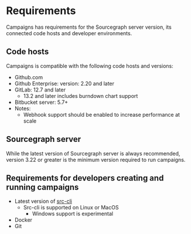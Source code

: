 # Requirements

Campaigns has requirements for the Sourcegraph server version, its connected code hosts and developer environments. 


## Code hosts

Campaigns is compatible with the following code hosts and versions:


  - Github.com
  - Github Enterprise: version: 2.20 and later
  - GitLab: 12.7 and later
    - 13.2 and later includes burndown chart support
  - Bitbucket server: 5.7+
  - Notes: 
      - Webhook support should be enabled to increase performance at scale

## Sourcegraph server

While the latest version of Sourcegraph server is always recommended, version 3.22 or greater is the minimum version required to run campaigns. 

## Requirements for developers creating and running campaigns
  - Latest version of [src-cli](https://github.com/sourcegraph/src-cli/releases)
      - Src-cli is supported on Linux or MacOS 
        - Windows support is experimental
  - Docker
  - Git

